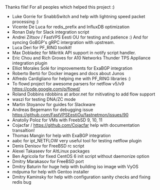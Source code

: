 Thanks file! For all peoples which helped this project :)
- Luke Gorrie for SnabbSwitch and help with lightning speed packet processing :)
- Vicente De Luca for redis_prefix and InfluxDB optimization
- Ronan Daly for Slack integration script
- Andrei Ziltsov / FastVPS Eesti OU for testing and patience :) And for syncing GoBGP's gRPC intergration with upstream. 
- Luca Deri for PF_RING toolkit!
- Max Dobladez for Mikritik API support in notify script handler. 
- Eric Chou and Rich Groves for A10 Networks Thunder TPS Appliance integration plugin
- Elliot Morales Solé for improvements for ExaBGP integration 
- Roberto Bertó for Docker images and docs about Junos
- Alfredo Cardigliano for helping me with PF_RING libraries :)
- To flowd project for awesome parsers for netflow v5/v9 https://code.google.com/p/flowd/
- Roland Dobbins rdobbins at arbor.net for mitivating to add flow support
- waszi for testing DNA/ZC mode
- Martin Stoyanov for guides for Slackware
- Andreas Begemann for debugging issue https://github.com/FastVPSEestiOu/fastnetmon/issues/90
- Anatoliy Poloz for VMs with FreebSD 9, 10, 11
- Cojacfar / https://github.com/Cojacfar help with documentation transaltion! 
- Thomas Mangin for help with ExaBGP integration
- aabc for ipt_NETFLOW very useful tool for testing netflow plugin
- Denis Denisov for FreeBSD rc script
- Alexei Takaseev for AltLinux packages
- Ben Agricola for fixed CentOS 6 init script without daemonize option
- Dmitry Marakasov for FreeBSD port
- Dmitry Baturin for huge help with building iso image with VyOS
- mdpuma for help with Gentoo installer
- Dmitry Kaminsky for help with configuration sanity checks and fixing redis bug
